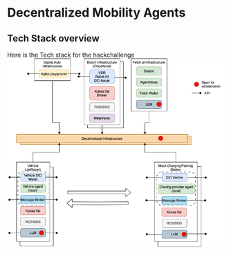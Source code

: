 # Decentralized Mobility Agents

## Tech Stack overview

Here is the Tech stack for the hackchallenge ![Tech stack](Tech_Stack.png?raw=true "Tech stack")
